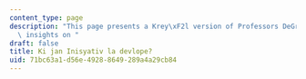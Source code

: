```yaml
---
content_type: page
description: "This page presents a Krey\xF2l version of Professors DeGraff and Miller's\
  \ insights on "
draft: false
title: Ki jan Inisyativ la devlope?
uid: 71bc63a1-d56e-4928-8649-289a4a29cb84
---
```

